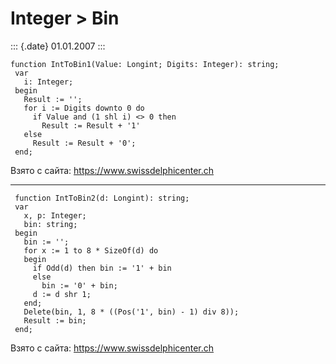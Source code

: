 Integer \> Bin
==============

::: {.date}
01.01.2007
:::

    function IntToBin1(Value: Longint; Digits: Integer): string;
     var
       i: Integer;
     begin
       Result := '';
       for i := Digits downto 0 do
         if Value and (1 shl i) <> 0 then
           Result := Result + '1'
       else
         Result := Result + '0';
     end;

Взято с сайта: <https://www.swissdelphicenter.ch>

------------------------------------------------------------------------

     function IntToBin2(d: Longint): string;
     var
       x, p: Integer;
       bin: string;
     begin
       bin := '';
       for x := 1 to 8 * SizeOf(d) do
       begin
         if Odd(d) then bin := '1' + bin
         else
           bin := '0' + bin;
         d := d shr 1;
       end;
       Delete(bin, 1, 8 * ((Pos('1', bin) - 1) div 8));
       Result := bin;
     end;

Взято с сайта: <https://www.swissdelphicenter.ch>
